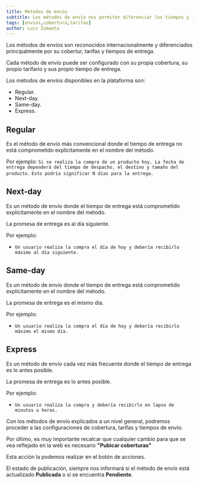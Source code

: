 ```yaml
---
title: Metodos de envío
subtitle: Los métodos de envío nos permiten diferenciar los tiempos y formatos de entrega hacia nuestros clientes.
tags: [envios,cobertura,tarifas]
author: Luis Zumaeta
---
```


Los métodos de envíos son reconocidos internacionalmente y diferenciados principalmente por su cobertur, tarifas y tiempos de entrega.

Cada método de envío puede ser configurado con su propia cobertura, su propio tarifario y sus propio tiempo de entrega.

Los métodos de envíos disponibles en la plataforma son:
- Regular.
- Next-day.
- Same-day.
- Express.

## Regular

Es el método de envío más convencional donde el tiempo de entrega no está comprometido explícitamente en el nombre del método.

Por ejemplo:
`Si se realiza la compra de un producto hoy. La fecha de entrega dependerá del tiempo de despacho, el destino y tamaño del producto.`
`Esto podría significar N días para la entrega.`

## Next-day

Es un método de envío donde el tiempo de entrega está comprometido explícitamente en el nombre del método.

La promesa de entrega es al día siguiente.

Por ejemplo:
- `Un usuario realiza la compra el día de hoy y debería recibirlo máximo al día siguiente.`

## Same-day

Es un método de envío donde el tiempo de entrega está comprometido explícitamente en el nombre del método.

La promesa de entrega es el mismo día.

Por ejemplo:
- `Un usuario realiza la compra el día de hoy y debería recibirlo máximo el mismo día.`

## Express

Es un método de envío cada vez más frecuente donde el tiempo de entrega es lo antes posible.

La promesa de entrega es lo antes posible.

Por ejemplo:
- `Un usuario realiza la compra y debería recibirlo en lapso de minutos u horas.`

Con los métodos de envío explicados a un nivel general, podremos proceder a las configuraciones de cobertura, tarifas y tiempos de envío.

Por último, es muy importante recalcar que cualquier cambio para que se vea reflejado en la web es necesario **"Pubicar coberturas"**

Esta acción la podemos realizar en el botón de acciones.

El estado de publicación, siempre nos informará si el método de envío está actualizado **Publicada** o si se encuentra **Pendiente**.
